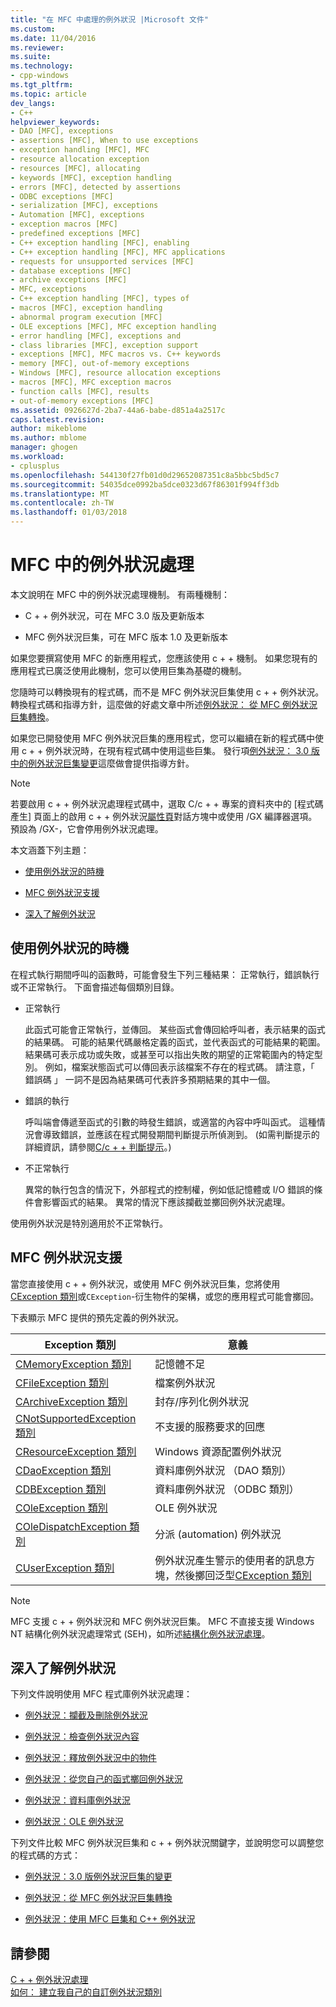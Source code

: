 ```yaml
---
title: "在 MFC 中處理的例外狀況 |Microsoft 文件"
ms.custom: 
ms.date: 11/04/2016
ms.reviewer: 
ms.suite: 
ms.technology:
- cpp-windows
ms.tgt_pltfrm: 
ms.topic: article
dev_langs:
- C++
helpviewer_keywords:
- DAO [MFC], exceptions
- assertions [MFC], When to use exceptions
- exception handling [MFC], MFC
- resource allocation exception
- resources [MFC], allocating
- keywords [MFC], exception handling
- errors [MFC], detected by assertions
- ODBC exceptions [MFC]
- serialization [MFC], exceptions
- Automation [MFC], exceptions
- exception macros [MFC]
- predefined exceptions [MFC]
- C++ exception handling [MFC], enabling
- C++ exception handling [MFC], MFC applications
- requests for unsupported services [MFC]
- database exceptions [MFC]
- archive exceptions [MFC]
- MFC, exceptions
- C++ exception handling [MFC], types of
- macros [MFC], exception handling
- abnormal program execution [MFC]
- OLE exceptions [MFC], MFC exception handling
- error handling [MFC], exceptions and
- class libraries [MFC], exception support
- exceptions [MFC], MFC macros vs. C++ keywords
- memory [MFC], out-of-memory exceptions
- Windows [MFC], resource allocation exceptions
- macros [MFC], MFC exception macros
- function calls [MFC], results
- out-of-memory exceptions [MFC]
ms.assetid: 0926627d-2ba7-44a6-babe-d851a4a2517c
caps.latest.revision: 
author: mikeblome
ms.author: mblome
manager: ghogen
ms.workload:
- cplusplus
ms.openlocfilehash: 544130f27fb01d0d29652087351c8a5bbc5bd5c7
ms.sourcegitcommit: 54035dce0992ba5dce0323d67f86301f994ff3db
ms.translationtype: MT
ms.contentlocale: zh-TW
ms.lasthandoff: 01/03/2018
---
```

# <a name="exception-handling-in-mfc"></a>MFC 中的例外狀況處理
本文說明在 MFC 中的例外狀況處理機制。 有兩種機制：  
  
-   C + + 例外狀況，可在 MFC 3.0 版及更新版本  
  
-   MFC 例外狀況巨集，可在 MFC 版本 1.0 及更新版本  
  
 如果您要撰寫使用 MFC 的新應用程式，您應該使用 c + + 機制。 如果您現有的應用程式已廣泛使用此機制，您可以使用巨集為基礎的機制。  
  
 您隨時可以轉換現有的程式碼，而不是 MFC 例外狀況巨集使用 c + + 例外狀況。 轉換程式碼和指導方針，這麼做的好處文章中所述[例外狀況： 從 MFC 例外狀況巨集轉換](../mfc/exceptions-converting-from-mfc-exception-macros.md)。  
  
 如果您已開發使用 MFC 例外狀況巨集的應用程式，您可以繼續在新的程式碼中使用 c + + 例外狀況時，在現有程式碼中使用這些巨集。 發行項[例外狀況： 3.0 版中的例外狀況巨集變更](../mfc/exceptions-changes-to-exception-macros-in-version-3-0.md)這麼做會提供指導方針。  
  
> [!NOTE]
>  若要啟用 c + + 例外狀況處理程式碼中，選取 C/c + + 專案的資料夾中的 [程式碼產生] 頁面上的啟用 c + + 例外狀況[屬性頁](../ide/property-pages-visual-cpp.md)對話方塊中或使用 /GX 編譯器選項。 預設為 /GX-，它會停用例外狀況處理。  
  
 本文涵蓋下列主題：  
  
-   [使用例外狀況的時機](#_core_when_to_use_exceptions)  
  
-   [MFC 例外狀況支援](#_core_mfc_exception_support)  
  
-   [深入了解例外狀況](#_core_further_reading_about_exceptions)  
  
##  <a name="_core_when_to_use_exceptions"></a>使用例外狀況的時機  
 在程式執行期間呼叫的函數時，可能會發生下列三種結果： 正常執行，錯誤執行或不正常執行。 下面會描述每個類別目錄。  
  
-   正常執行  
  
     此函式可能會正常執行，並傳回。 某些函式會傳回給呼叫者，表示結果的函式的結果碼。 可能的結果代碼嚴格定義的函式，並代表函式的可能結果的範圍。 結果碼可表示成功或失敗，或甚至可以指出失敗的期望的正常範圍內的特定型別。 例如，檔案狀態函式可以傳回表示該檔案不存在的程式碼。 請注意，「 錯誤碼 」 一詞不是因為結果碼可代表許多預期結果的其中一個。  
  
-   錯誤的執行  
  
     呼叫端會傳遞至函式的引數的時發生錯誤，或適當的內容中呼叫函式。 這種情況會導致錯誤，並應該在程式開發期間判斷提示所偵測到。 (如需判斷提示的詳細資訊，請參閱[C/c + + 判斷提示](/visualstudio/debugger/c-cpp-assertions)。)  
  
-   不正常執行  
  
     異常的執行包含的情況下，外部程式的控制權，例如低記憶體或 I/O 錯誤的條件會影響函式的結果。 異常的情況下應該攔截並擲回例外狀況處理。  
  
 使用例外狀況是特別適用於不正常執行。  
  
##  <a name="_core_mfc_exception_support"></a>MFC 例外狀況支援  
 當您直接使用 c + + 例外狀況，或使用 MFC 例外狀況巨集，您將使用[CException 類別](../mfc/reference/cexception-class.md)或`CException`-衍生物件的架構，或您的應用程式可能會擲回。  
  
 下表顯示 MFC 提供的預先定義的例外狀況。  
  
|Exception 類別|意義|  
|---------------------|-------------|  
|[CMemoryException 類別](../mfc/reference/cmemoryexception-class.md)|記憶體不足|  
|[CFileException 類別](../mfc/reference/cfileexception-class.md)|檔案例外狀況|  
|[CArchiveException 類別](../mfc/reference/carchiveexception-class.md)|封存/序列化例外狀況|  
|[CNotSupportedException 類別](../mfc/reference/cnotsupportedexception-class.md)|不支援的服務要求的回應|  
|[CResourceException 類別](../mfc/reference/cresourceexception-class.md)|Windows 資源配置例外狀況|  
|[CDaoException 類別](../mfc/reference/cdaoexception-class.md)|資料庫例外狀況 （DAO 類別）|  
|[CDBException 類別](../mfc/reference/cdbexception-class.md)|資料庫例外狀況 （ODBC 類別）|  
|[COleException 類別](../mfc/reference/coleexception-class.md)|OLE 例外狀況|  
|[COleDispatchException 類別](../mfc/reference/coledispatchexception-class.md)|分派 (automation) 例外狀況|  
|[CUserException 類別](../mfc/reference/cuserexception-class.md)|例外狀況產生警示的使用者的訊息方塊，然後擲回泛型[CException 類別](../mfc/reference/cexception-class.md)|  
  
> [!NOTE]
>  MFC 支援 c + + 例外狀況和 MFC 例外狀況巨集。 MFC 不直接支援 Windows NT 結構化例外狀況處理常式 (SEH)，如所述[結構化例外狀況處理](http://msdn.microsoft.com/library/windows/desktop/ms680657)。  
  
##  <a name="_core_further_reading_about_exceptions"></a>深入了解例外狀況  
 下列文件說明使用 MFC 程式庫例外狀況處理：  
  
-   [例外狀況：攔截及刪除例外狀況](../mfc/exceptions-catching-and-deleting-exceptions.md)  
  
-   [例外狀況：檢查例外狀況內容](../mfc/exceptions-examining-exception-contents.md)  
  
-   [例外狀況：釋放例外狀況中的物件](../mfc/exceptions-freeing-objects-in-exceptions.md)  
  
-   [例外狀況：從您自己的函式擲回例外狀況](../mfc/exceptions-throwing-exceptions-from-your-own-functions.md)  
  
-   [例外狀況：資料庫例外狀況](../mfc/exceptions-database-exceptions.md)  
  
-   [例外狀況：OLE 例外狀況](../mfc/exceptions-ole-exceptions.md)  
  
 下列文件比較 MFC 例外狀況巨集和 c + + 例外狀況關鍵字，並說明您可以調整您的程式碼的方式：  
  
-   [例外狀況：3.0 版例外狀況巨集的變更](../mfc/exceptions-changes-to-exception-macros-in-version-3-0.md)  
  
-   [例外狀況：從 MFC 例外狀況巨集轉換](../mfc/exceptions-converting-from-mfc-exception-macros.md)  
  
-   [例外狀況：使用 MFC 巨集和 C++ 例外狀況](../mfc/exceptions-using-mfc-macros-and-cpp-exceptions.md)  
  
## <a name="see-also"></a>請參閱  
 [C + + 例外狀況處理](../cpp/cpp-exception-handling.md)   
 [如何： 建立我自己的自訂例外狀況類別](http://go.microsoft.com/fwlink/p/?linkid=128045)

